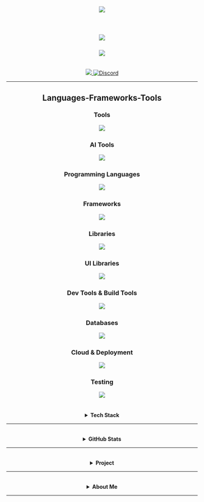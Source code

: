 <h1 align="center">
  <picture>
    <!-- Dark mode -->
    <source media="(prefers-color-scheme: dark)" srcset="https://readme-typing-svg.herokuapp.com/?font=Righteous&size=35&center=true&vCenter=true&width=500&height=70&duration=4000&color=FFFFFF&lines=Hi+There!;+I'm+Kirito!;" />
    <!-- Light mode -->
    <source media="(prefers-color-scheme: light)" srcset="https://readme-typing-svg.herokuapp.com/?font=Righteous&size=35&center=true&vCenter=true&width=500&height=70&duration=4000&color=000000&lines=Hi+There!;+I'm+Kirito!;" />
    <!-- Fallback -->
    <img src="https://readme-typing-svg.herokuapp.com/?font=Righteous&size=35&center=true&vCenter=true&width=500&height=70&duration=4000&color=000000&lines=Hi+There!;+I'm+Kirito!;" />
  </picture>
</h1>


<h1 align="center">
<img align="center"  src="https://count.getloli.com/get/@:kirito666codr?theme=booru-lewd" />
</h1>

 <div align="center">
    <img src="https://media1.tenor.com/m/hN72mRghidIAAAAd/douma-upper-moon.gif" width="200" />
 </div>     

<br/>

<p align="center">
  <a href="mailto:kirito666coder@gmail.com">
    <img src="https://raw.githubusercontent.com/maurodesouza/profile-readme-generator/master/src/assets/icons/social/gmail/default.svg" width="50"/>
  </a>
  <a href="https://discord.com/users/1374810157560758312">
    <img src="https://img.icons8.com/color/48/000000/discord-logo.png" alt="Discord" width="50"/>
  </a>
</p>

 <hr/>

 
<h2 align="center"> Languages-Frameworks-Tools </h2>

<div align="center">

  <h3>Tools</h3>
  <img src="https://skill-icons-snowy.vercel.app/api/icons?i=windows,Linux,vsCode,github,git,node,figma,postman&perline=15&t=dark" />
 <br>

  <h3>AI Tools</h3>
      <img src="https://skill-icons-snowy.vercel.app/api/icons?i=chatgpt,cursorai,pieces&perline=15&t=dark" />
  <br>

  <h3>Programming Languages</h3>
   <img src="https://skill-icons-snowy.vercel.app/api/icons?i=html,css,js,ts,py&perline=15&t=dark" /><br>

  <h3>Frameworks</h3>
  <img src="https://skill-icons-snowy.vercel.app/api/icons?i=nextjs,angular,express,django&perline=15&t=dark" />
  <br>

  <h3>Libraries</h3>
 <img src="https://skill-icons-snowy.vercel.app/api/icons?i=react,tailwind,redux,reactrouter,framermotion,gsap,passportjs,jwt,OAuth,soketio,threejs&perline=15&t=dark" />
  <br>

  <h3>UI Libraries</h3>
 <img src="https://skill-icons-snowy.vercel.app/api/icons?i=materialUI,shadcn,skiperui,chakraui,heroui,mantineui,magicui&perline=15&t=dark" />
  <br>
  
  <h3>Dev Tools & Build Tools</h3>
 <img src="https://skill-icons-snowy.vercel.app/api/icons?i=vite,npm,pnpm,docker,webpack,clerk,prismic&perline=15&t=dark" />
  <br>

  <h3>Databases</h3>
 <img src="https://skill-icons-snowy.vercel.app/api/icons?i=mongo,mysql,redis&perline=15&t=dark" />
<br>

  <h3>Cloud & Deployment</h3>
   <img src="https://skill-icons-snowy.vercel.app/api/icons?i=cloudinary,aws,vercel,netlify&perline=15&t=dark" />
 <br>

  <h3>Testing</h3>
   <img src="https://skill-icons-snowy.vercel.app/api/icons?i=jest&perline=15&t=dark" />
  <br>


</div>

<br/>
<br/>



<details>
 <summary align="center"><b> Tech Stack</b></summary>

<table>
  <!-- Tools & Technologies Section -->
  <tr>
    <th colspan="6" style="text-align: center; font-size: 20px; padding: 10px;">Tools & Technologies</th>
  </tr>
  <tr>
  <td align="center">
      <img src="https://cdn.jsdelivr.net/gh/devicons/devicon/icons/windows8/windows8-original.svg" width="50" /><br/>
      <b>Windows</b><br/>
      Development on Windows OS
    </td>
     <td align="center">
      <img src="https://cdn.jsdelivr.net/gh/devicons/devicon/icons/linux/linux-original.svg" width="50" /><br/>
      <b>Linux</b><br/>
      Preferred OS for development
    </td>
    <td align="center">
      <img src="https://cdn.jsdelivr.net/gh/devicons/devicon/icons/vscode/vscode-original.svg" width="50" /><br/>
      <b>VS Code</b><br/>
      Daily driver editor
    </td>
    <td align="center">
      <img src="https://cdn.jsdelivr.net/gh/devicons/devicon/icons/git/git-original.svg" width="50" /><br/>
      <b>Git</b><br/>
      Confident with version control
    </td>
    <td align="center">
     <img src="https://skill-icons-snowy.vercel.app/api/icons?i=github&perline=15&t=dark" /><br>
      <b>GitHub</b><br/>
      Actively pushing projects
    </td>
    <td align="center">
      <img src="https://cdn.jsdelivr.net/gh/devicons/devicon/icons/nodejs/nodejs-original.svg" width="50" /><br/>
      <b>Node.js</b><br/>
      Building backend APIs
    </td>
  </tr>
  <tr>
      <td align="center">
    <img src="https://skill-icons-snowy.vercel.app/api/icons?i=figma&perline=15&t=dark" /><br/>
      <b>Figma</b><br/>
      Proficient in UI/UX designing
    </td>
    <td align="center">
      <img src="https://raw.githubusercontent.com/devicons/devicon/master/icons/postman/postman-original.svg" width="50" /><br/>
      <b>Postman</b><br/>
      API testing tool
    </td>
  </tr>

  <!-- Programming Languages Section -->
  <tr>
    <th colspan="6" style="text-align: center; font-size: 20px; padding: 10px;">Programming Languages</th>
  </tr>
  <tr>
    <td align="center">
      <img src="https://cdn.jsdelivr.net/gh/devicons/devicon/icons/html5/html5-original.svg" width="50" /><br/>
      <b>HTML</b><br/>
      Used in 50+ projects
    </td>
    <td align="center">
      <img src="https://cdn.jsdelivr.net/gh/devicons/devicon/icons/css3/css3-original.svg" width="50" /><br/>
      <b>CSS</b><br/>
      Intermediate level
    </td>
    <td align="center">
      <img src="https://cdn.jsdelivr.net/gh/devicons/devicon/icons/javascript/javascript-original.svg" width="50" /><br/>
      <b>JavaScript</b><br/>
      Core language, confident
    </td>
    <td align="center">
      <img src="https://cdn.jsdelivr.net/gh/devicons/devicon/icons/typescript/typescript-original.svg" width="50" /><br/>
      <b>TypeScript</b><br/>
      Used with React & Node
    </td>
    <td align="center">
      <img src="https://cdn.jsdelivr.net/gh/devicons/devicon/icons/python/python-original.svg" width="50" /><br/>
      <b>Python</b><br/>
      Used in backend applications
    </td>
  </tr>

  <!-- Frameworks Section -->
  <tr>
    <th colspan="6" style="text-align: center; font-size: 20px; padding: 10px;">Frameworks</th>
  </tr>
  <tr>
    <td align="center">
      <img src="https://cdn.jsdelivr.net/gh/devicons/devicon/icons/nextjs/nextjs-original.svg" width="50" /><br/>
      <b>Next.js</b><br/>
      SSR, fullstack app framework
    </td>
    <td align="center">
      <img src="https://cdn.jsdelivr.net/gh/devicons/devicon/icons/angularjs/angularjs-original.svg" width="50" /><br/>
      <b>Angular</b><br/>
      Component-based frontend framework
    </td>
    <td align="center">
     <img src="https://skill-icons-snowy.vercel.app/api/icons?i=express&perline=15&t=dark" /><br>
      <b>Express</b><br/>
      Used in MERN projects
    </td>
    <td align="center">
      <img src="https://cdn.jsdelivr.net/gh/devicons/devicon/icons/django/django-plain.svg" width="50" /><br/>
      <b>Django</b><br/>
      Web framework for Python
    </td>
   
  </tr>
 
  <!-- Libraries -->

 <tr>
    <th colspan="6" style="text-align: center; font-size: 20px; padding: 10px;">Libraries</th>
  </tr>
  <tr>
    <td align="center">
      <img src="https://cdn.jsdelivr.net/gh/devicons/devicon/icons/react/react-original.svg" width="50" /><br/>
      <b>React</b><br/>
      Used in 40+ projects
    </td>
    <td align="center">
      <img src="https://www.vectorlogo.zone/logos/tailwindcss/tailwindcss-icon.svg" width="50" /><br/>
      <b>Tailwind CSS</b><br/>
      Preferred UI styling
    </td>
    <td align="center">
   <img src="https://skill-icons-snowy.vercel.app/api/icons?i=reactrouter&perline=15&t=dark" /><br/>
  <b>React Router DOM</b><br/>
  Declarative routing for React apps – I use it to handle dynamic pages and navigation.
</td>
    <td align="center">
  <img src="https://cdn.jsdelivr.net/gh/devicons/devicon/icons/redux/redux-original.svg" width="50" /><br/>
  <b>Redux</b><br/>
  State management for JavaScript apps
</td>
<td align="center">
  <img src="https://skills-icons.vercel.app/api/icons?i=axios" width="50" /><br/>
  <b>Axios</b><br/>
  Promise-based HTTP client for the browser and Node.js
</td>
 <td align="center">
 <img src="https://skill-icons-snowy.vercel.app/api/icons?i=framermotion&perline=15&t=dark" /><br/>
  <b>Framer Motion</b><br/>
  I use Framer Motion daily for smooth, interactive animations in React. 
</td>
  </tr>
  <tr>
  <td align="center">
  <img src="https://skill-icons-snowy.vercel.app/api/icons?i=gsap&perline=15&t=dark" /><br/>
  <b>GSAP</b><br/>
  Powerful animation library for modern web interfaces
</td>
<td align="center">
  <img src="https://skill-icons-snowy.vercel.app/api/icons?i=threejs&perline=15&t=dark" /><br>
  <b>Three.js</b><br/>
  3D web experiences with WebGL
</td>
  </tr>

  <tr>
    <td align="center">
    <img src="https://skill-icons-snowy.vercel.app/api/icons?i=jwt&perline=15&t=dark" /><br/>
    <b>JWT</b><br/>
    Secure token-based authentication for APIs
  </td>
  <td align="center">
 <img src="https://skill-icons-snowy.vercel.app/api/icons?i=passportjs&perline=15&t=dark" /><br/>
    <b>Passport.js</b><br/>
    Simple, modular authentication middleware for Node.js
  </td>
  <td align="center">
   <img src="https://skill-icons-snowy.vercel.app/api/icons?i=OAuth&perline=15&t=dark" /><br/>
    <b>OAuth</b><br/>
    Authorization protocol for secure third-party access
  </td>
  <td align="center">
  <img src="https://skills-icons.vercel.app/api/icons?i=socketio" width="50" /><br/>
  <b>Socket.IO</b><br/>
  Real-time, bidirectional communication between web clients and servers
</td>
</tr>

<tr>
<th colspan="6" style="text-align: center; font-size: 20px; padding: 10px;">UI Libraries</th>
</tr>
<tr>
<td align="center">
 <img src="https://skill-icons-snowy.vercel.app/api/icons?i=shadcn&perline=15&t=dark" /><br/>
  <b>shadcn UI</b><br/>
  Component library built on top of Radix UI & Tailwind CSS
</td>
<td align="center">
 <img src="https://skill-icons-snowy.vercel.app/api/icons?i=skiperui&perline=15&t=dark" /><br/>
  <br/>
  <b>Skiper UI</b><br/>
  Beautiful, customizable React component library for modern dashboards
</td>
<td align="center">
  <img src="https://cdn.jsdelivr.net/gh/devicons/devicon/icons/materialui/materialui-original.svg" width="50" alt="Material UI Logo" /><br/>
  <b>Material UI</b><br/>
  React components for faster web development
</td>
<td align="center">
  <img src="https://skill-icons-snowy.vercel.app/api/icons?i=chakraui&perline=15&t=dark" /><br/>
  <b>Chakra UI</b><br/>
  Accessible, modular, and themeable React component library
</td>
<td align="center">
  <img src="https://skill-icons-snowy.vercel.app/api/icons?i=heroui&perline=15&t=dark" /><br/>
  <b>Hero UI</b><br/>
  Modern, customizable UI kit for React applications
</td>
<td align="center">
  <img src="https://skill-icons-snowy.vercel.app/api/icons?i=mantineui&perline=15&t=dark" /><br/>
  <b>Mantine UI</b><br/>
  Fully featured React component library with hooks and theming
</td>
  </tr>
  <tr>
  <td align="center">
  <img src="https://skill-icons-snowy.vercel.app/api/icons?i=magicui&perline=15&t=dark" /><br/>
  <b>Magic UI</b><br/>
  Animated React + Tailwind component library for designing interactive UIs
</td>

  </tr>

  <!-- Databases Section -->
  <tr>
    <th colspan="6" style="text-align: center; font-size: 20px; padding: 10px;">Databases</th>
  </tr>
  <tr>
    <td align="center">
      <img src="https://cdn.jsdelivr.net/gh/devicons/devicon/icons/mongodb/mongodb-original.svg" width="50" /><br/>
      <b>MongoDB</b><br/>
      Database for most apps
    </td>
    <td align="center">
      <img src="https://cdn.jsdelivr.net/gh/devicons/devicon/icons/mysql/mysql-original.svg" width="50" /><br/>
      <b>MySQL</b><br/>
      Relational database knowledge
    </td>
    <td align="center">
      <img src="https://cdn.jsdelivr.net/gh/devicons/devicon/icons/redis/redis-original.svg" width="50" /><br/>
      <b>Redis</b><br/>
      In-memory database
    </td>
  </tr>

<!-- AI Tools Section -->
<tr>
  <th colspan="6" style="text-align: center; font-size: 20px; padding: 10px;">AI Tools</th>
</tr>
<tr>
  <td align="center">
    <img src="https://upload.wikimedia.org/wikipedia/commons/0/04/ChatGPT_logo.svg" height="50" /><br/>
    <b>ChatGPT</b><br/>
    AI Assistant for development
  </td>
  <td align="center">
    <img src="https://cdn.brandfetch.io/ideKwS9dxx/w/400/h/400/theme/dark/icon.jpeg?c=1bxid64Mup7aczewSAYMX&t=1741336988021" height="50" /><br/>
    <b>Cursor</b><br/>
    AI-based code editor
  </td>
  <td align="center">
   <img src="https://skill-icons-snowy.vercel.app/api/icons?i=pieces&perline=15&t=dark" /><br/>
    <b>Pieces</b><br/>
    AI-powered dev assistant & workflow
  </td>
</tr>

<!-- Dev tools build tools -->
<tr>
  <th colspan="6" style="text-align: center; font-size: 20px; padding: 10px;">Dev Tools & Build Tools</th>
</tr>
<tr>
  <td align="center">
    <img src="https://cdn.jsdelivr.net/gh/devicons/devicon/icons/npm/npm-original-wordmark.svg" width="50" /><br/>
    <b>NPM</b><br/>
    JavaScript package manager
  </td>
  <td align="center">
  <img src="https://skill-icons-snowy.vercel.app/api/icons?i=pnpm&perline=15&t=dark" /><br/>
  <b>pnpm</b><br/>
  Fast, disk space-efficient package manager
</td>

  <td align="center">
    <img src="https://cdn.jsdelivr.net/gh/devicons/devicon/icons/vitejs/vitejs-original.svg" width="50" /><br/>
    <b>Vite</b><br/>
    Frontend build tool & dev server
  </td>
   <td align="center">
    <img src="https://cdn.jsdelivr.net/gh/devicons/devicon/icons/docker/docker-original.svg" width="50" /><br/>
    <b>Docker</b><br/>
    Containerization tool
  </td>
  <td align="center">
    <img src="https://cdn.jsdelivr.net/gh/devicons/devicon/icons/webpack/webpack-original.svg" width="50" /><br/>
    <b>Webpack</b><br/>
    Module bundler & build tool
  </td>
  <td align="center">
   <img src="https://skill-icons-snowy.vercel.app/api/icons?i=clerk&perline=15&t=dark" /><br/>
    <b>Clerk</b><br/>
    Authentication & user management
  </td>
</tr>
<tr>
<td align="center">
  <img src="https://skill-icons-snowy.vercel.app/api/icons?i=prismic&perline=15&t=dark" /><br/>
  <b>Prismic</b><br/>
  Headless CMS for flexible content creation and management
</td>

</tr>


 <!-- Cloud & Deployment-->
<tr>
  <th colspan="6" style="text-align: center; font-size: 20px; padding: 10px;">Cloud & Deployment</th>
</tr>
<tr>
<td align="center">
  <img src="https://skill-icons-snowy.vercel.app/api/icons?i=cloudinary&perline=15&t=dark" /><br/>
  <b>Cloudinary</b><br/>
  Media management & image hosting
</td>
  <td align="center">
    <img src="https://skill-icons-snowy.vercel.app/api/icons?i=aws&perline=15&t=dark" /><br/>
    <b>AWS</b><br/>
    Cloud computing platform
  </td>
  <td align="center">
   <img src="https://skill-icons-snowy.vercel.app/api/icons?i=vercel&perline=15&t=dark" /><br/>
    <b>Vercel</b><br/>
    Frontend deployment platform
  </td>
  <td align="center">
  <img src="https://skill-icons-snowy.vercel.app/api/icons?i=netlify&perline=15&t=dark" /><br/>
  <b>Netlify</b><br/>
  Web app hosting
</td>
</tr>

<!-- Testing -->
  <tr>
    <th colspan="6" style="text-align: center; font-size: 20px; padding: 10px;">Testing Tools</th>
  </tr>
  <tr>
    <td align="center">
      <img src="https://cdn.jsdelivr.net/gh/devicons/devicon/icons/jest/jest-plain.svg" width="50" /><br/>
      <b>Jest</b><br/>
      Testing framework for JavaScript
    </td>
  </tr>

</table>

</details>

<hr/>
<br/>

<details>
 <summary align="center"><b>GitHub Stats</b></summary>

 <table>
  <tr>
    <td align="center"><strong>Github Stats</strong></td>
    <td align="center"><strong>Graph</strong></td>
  </tr>
  <tr>
    <td align="center">
      <img src="https://github-readme-stats-nu-umber.vercel.app/api?username=Kirito666coder&show_icons=true&count_private=true&theme=react&show_rank=true&border_radius=10" />
    </td>
       <td width="50%">
        <img width="100%" src="https://github-profile-trophy.vercel.app/?username=Kirito666coder&theme=onedark&border_radius=10" />
        <br>
        <img width="100%" src="https://github-readme-activity-graph.vercel.app/graph?username=Kirito666coder&theme=react&border_radius=10" />
      </td>
  </tr>
</table>

<table>
  <tr>
    <td align="center"><strong>GitHub Streak</strong></td>
    <td align="center"><strong>LeedCode Stats</strong></td>
  </tr>
  <tr>
    <td align="center" width="50%">
     <img width="100%" src="https://github-readme-streak-stats-kirito666coder.vercel.app?user=Kirito666coder&theme=react&border_radius=20" alt="GitHub Streak" />
      <i> My Contributions </i>
       <img alt="snake eating my contributions" src="https://raw.githubusercontent.com/Kirito666coder/Kirito666coder/output/github-contribution-grid-snake-dark.svg" />
    </td>
    <td align="center">
      <img width="100%" src="https://leetcard.jacoblin.cool/kirito666?theme=nord&font=milonga&ext=heatmap" />
    </td>
  </tr>
</table>

 <table>
  <tr>
    <td align="center"><strong>Most Used Languages</strong></td>
    <td align="center"><strong>Waka Time</strong></td>
  </tr>
  <tr>
    <td align="center" width="50%">
    <img width="100%" src="https://github-readme-stats-nu-umber.vercel.app/api/top-langs/?username=Kirito666coder&layout=compact&theme=react&border_radius=10&hide=PHP,Shell,Dockerfile,Procfile" />
    </td>
      <td> <img width="100%" src="https://github-readme-stats.vercel.app/api/wakatime?username=Kirito666coder&theme=react&layout=compact&range=last_7_days&langs_count=5&hide_progress=false&custom_title=Last%207%20Days" />
      <a href="https://wakatime.com/@bcf8c121-a59b-496a-8366-30078227a02e"><img src="https://wakatime.com/badge/user/bcf8c121-a59b-496a-8366-30078227a02e.svg" alt="Total time coded since Apr 28 2025" /></a>
      </td>
     
  </tr>
</table>

</details>

<hr/>
<br/>

<details>
 <summary align="center"><b>Project</b></summary>
<table align="center" style="border: 1px solid">
      <thead align="center">
        <tr align="center">
          <th align="center" style="border: 1px solid">K72</th>
          <th align="center" style="border: 1px solid">Suburbia</th>
          <th align="center" style="border: 1px solid">zentry</th>
          <th align="center" style="border: 1px solid">mojito</th>
          <th align="center" style="border: 1px solid">macBook</th>
        </tr>
      </thead>
      <tbody align="center">
        <tr>
          <td style="border: 1px solid">
            <a href="https://k72-theta.vercel.app/">
              <img src="./images/k72.png" width="200">
            </a>
          </td>
          <td style="border: 1px solid">
            <a href="https://cerulean-semifreddo-a49298.netlify.app/">
              <img src="./images/suburbia.png" width="200">
            </a>
          </td>
          <td style="border: 1px solid">
            <a href="https://zentry-kappa-jet.vercel.app/">
              <img src="./images/zentry.png" width="200">
            </a>
          </td>
          <td style="border: 1px solid">
            <a href="https://mojito-cocktail-seven.vercel.app/">
              <img src="./images/mojito.png" width="200">
            </a>
          </td>
          <td style="border: 1px solid">
            <a href="https://apple-website-omega-teal.vercel.app/">
              <img src="./images/macbook.png" width="200">
            </a>
          </td>
        </tr>
      </tbody>
       <tfoot align="center">
    <tr>
      <td style="border: 1px solid">
        <a href="https://github.com/kirito666coder/k72.git" target="_blank" rel="noopener noreferrer">
          Repository
        </a>
      </td>
      <td style="border: 1px solid">
        <a href="https://github.com/kirito666coder/suburrbia.git" target="_blank" rel="noopener noreferrer">
          Repository
        </a>
      </td>
      <td style="border: 1px solid">
        <a href="https://github.com/kirito666coder/zentry.git" target="_blank" rel="noopener noreferrer">
          Repository
        </a>
      </td>
      <td style="border: 1px solid">
        <a href="https://github.com/kirito666coder/mojito-cocktail.git" target="_blank" rel="noopener noreferrer">
          Repository
        </a>
      </td>
      <td style="border: 1px solid">
        <a href="https://github.com/kirito666coder/apple-website.git" target="_blank" rel="noopener noreferrer">
          Repository
        </a>
      </td>
    </tr>
  </tfoot>
    </table>
</details>

<hr/>
<br/>

<details>
 <summary align="center"><b>About Me</b></summary>


 <div align="center">
    <img src="https://media1.tenor.com/m/4dOoXZLNkNwAAAAC/douma-kny.gif" width="200" />
 </div>  

 

```js
class Kirito {
  constructor() {
    this.stack = ["MongoDB", "Express", "React", "Node.js"];
    this.traits = ["Problem Solver", "Pixel Perfect", "Clean Coder"];
    this.motto = "Eat. Sleep. Code. Repeat.";
  }

  think() {
    return "Think deep. Build clean. Ship fast.";
  }

  build() {
    return "From idea to execution — I live the process.";
  }

  code() {
    return "Pixels to logic — I do it all.";
  }

  debug() {
    return "Code hard. Debug harder.";
  }

  expandSkills() {
    return [
      "Docker",
      "CI/CD",
      "REST",
      "GraphQL",
      "TypeScript",
      "Angular",
      "Django",
      "MySQL"
    ];
  }
}

const me = new Kirito();
me.code();        // "Pixels to logic — I do it all."
me.debug();       // "Code hard. Debug harder."
me.expandSkills(); // [ ...no limits ]

```
<img width="100%" src="https://capsule-render.vercel.app/api?type=blur&height=200&color=gradient&text=Thanks%20for%20scrolling%20this%20far%20&section=footer&fontAlignY=71&fontSize=40&fontColor=#fff&textBg=false&animation=twinkling&reversal=false"/>


<picture>
  <source media="(prefers-color-scheme: dark)" srcset="https://raw.githubusercontent.com/kirito666coder/kirito666coder/output/pacman-contribution-graph-dark.svg">
  <source media="(prefers-color-scheme: light)" srcset="https://raw.githubusercontent.com/kirito666coder/kirito666coder/output/pacman-contribution-graph.svg">
  <img alt="pacman contribution graph" src="https://raw.githubusercontent.com/kirito666coder/kirito666coder/output/pacman-contribution-graph.svg">
</picture>

</details>
<hr/>
